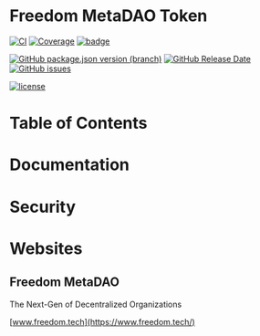 # Freedom MetaDAO Token

[![CI](https://img.shields.io/github/workflow/status/freedom-meta-dao/token/CI?style=for-the-badge)](https://github.com/freedom-meta-dao/token/actions)
[![Coverage](https://img.shields.io/sonar/coverage/freedom-meta-dao_token?server=https%3A%2F%2Fsonarcloud.io&style=for-the-badge)](https://sonarcloud.io/dashboard?id=freedom-meta-dao_token) [![badge](https://img.shields.io/snyk/vulnerabilities/github/freedom-meta-dao/token?style=for-the-badge)](https://github.com/freedom-meta-dao/token/releases)

[![GitHub package.json version (branch)](https://img.shields.io/github/package-json/v/freedom-meta-dao/token/master?style=for-the-badge)](https://github.com/freedom-meta-dao/token/releases/latest)
[![GitHub Release Date](https://img.shields.io/github/release-date/freedom-meta-dao/token?style=for-the-badge)](https://github.com/freedom-meta-dao/token/releases)
[![GitHub issues](https://img.shields.io/github/issues/freedom-meta-dao/token?style=for-the-badge)](https://github.com/freedom-meta-dao/token/issues)

 [![license](https://img.shields.io/github/license/freedom-meta-dao/token?style=for-the-badge)](https://github.com/freedom-meta-dao/token/blob/master/LICENSE)

# Table of Contents

# Documentation

# Security


# Websites
## Freedom MetaDAO

The Next-Gen of Decentralized Organizations

[www.freedom.tech](https://www.freedom.tech/)
